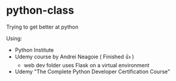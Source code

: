 # python-class
Trying to get better at python

Using: 
- Python Institute 
- Udemy course by Andrei Neagoie ( Finished :+1: )
    - web dev folder uses Flask on a virtual environment
- Udemy "The Complete Python Developer Certification Course"
